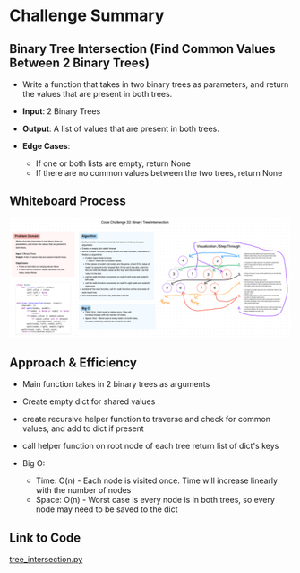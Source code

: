 # Challenge Summary
## Binary Tree Intersection (Find Common Values Between 2 Binary Trees)

- Write a function that takes in two binary trees as parameters, and return the values that are present in both trees.

- **Input**: 2 Binary Trees
- **Output**: A list of values that are present in both trees.

- **Edge Cases**:
  - If one or both lists are empty, return None
  - If there are no common values between the two trees, return None

## Whiteboard Process
![tree-intersection](python/docs/tree_intersection/tree-intersection.png)

## Approach & Efficiency
- Main function takes in 2 binary trees as arguments
- Create empty dict for shared values
- create recursive helper function to traverse and check for common values, and add to dict if present
- call helper function on root node of each tree
return list of dict's keys

- Big O:
  - Time: O(n) - Each node is visited once. Time will increase linearly with the number of nodes
  - Space: O(n) - Worst case is every node is in both trees, so every node may need to be saved to the dict

## Link to Code
[tree_intersection.py](python/code_challenges/tree_intersection.py)
